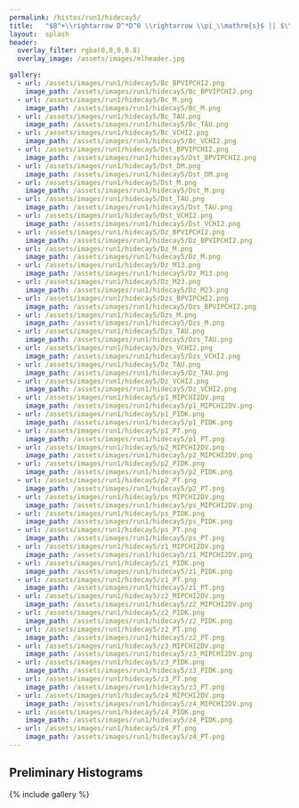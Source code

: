 ```yaml
---
permalink: /histos/run1/hidecay5/
title:   "$B^+\\rightarrow D^*D^0 \\rightarrow \\pi_\\mathrm{s}$ || $\\pi^+K^-$ || $K^+\\pi^-\\pi^+\\pi^-$"
layout:  splash
header:
  overlay_filter: rgba(0,0,0,0.8)
  overlay_image: /assets/images/mlheader.jpg

gallery:
  - url: /assets/images/run1/hidecay5/Bc_BPVIPCHI2.png
    image_path: /assets/images/run1/hidecay5/Bc_BPVIPCHI2.png
  - url: /assets/images/run1/hidecay5/Bc_M.png
    image_path: /assets/images/run1/hidecay5/Bc_M.png
  - url: /assets/images/run1/hidecay5/Bc_TAU.png
    image_path: /assets/images/run1/hidecay5/Bc_TAU.png
  - url: /assets/images/run1/hidecay5/Bc_VCHI2.png
    image_path: /assets/images/run1/hidecay5/Bc_VCHI2.png
  - url: /assets/images/run1/hidecay5/Dst_BPVIPCHI2.png
    image_path: /assets/images/run1/hidecay5/Dst_BPVIPCHI2.png
  - url: /assets/images/run1/hidecay5/Dst_DM.png
    image_path: /assets/images/run1/hidecay5/Dst_DM.png
  - url: /assets/images/run1/hidecay5/Dst_M.png
    image_path: /assets/images/run1/hidecay5/Dst_M.png
  - url: /assets/images/run1/hidecay5/Dst_TAU.png
    image_path: /assets/images/run1/hidecay5/Dst_TAU.png
  - url: /assets/images/run1/hidecay5/Dst_VCHI2.png
    image_path: /assets/images/run1/hidecay5/Dst_VCHI2.png
  - url: /assets/images/run1/hidecay5/Dz_BPVIPCHI2.png
    image_path: /assets/images/run1/hidecay5/Dz_BPVIPCHI2.png
  - url: /assets/images/run1/hidecay5/Dz_M.png
    image_path: /assets/images/run1/hidecay5/Dz_M.png
  - url: /assets/images/run1/hidecay5/Dz_M13.png
    image_path: /assets/images/run1/hidecay5/Dz_M13.png
  - url: /assets/images/run1/hidecay5/Dz_M23.png
    image_path: /assets/images/run1/hidecay5/Dz_M23.png
  - url: /assets/images/run1/hidecay5/Dzs_BPVIPCHI2.png
    image_path: /assets/images/run1/hidecay5/Dzs_BPVIPCHI2.png
  - url: /assets/images/run1/hidecay5/Dzs_M.png
    image_path: /assets/images/run1/hidecay5/Dzs_M.png
  - url: /assets/images/run1/hidecay5/Dzs_TAU.png
    image_path: /assets/images/run1/hidecay5/Dzs_TAU.png
  - url: /assets/images/run1/hidecay5/Dzs_VCHI2.png
    image_path: /assets/images/run1/hidecay5/Dzs_VCHI2.png
  - url: /assets/images/run1/hidecay5/Dz_TAU.png
    image_path: /assets/images/run1/hidecay5/Dz_TAU.png
  - url: /assets/images/run1/hidecay5/Dz_VCHI2.png
    image_path: /assets/images/run1/hidecay5/Dz_VCHI2.png
  - url: /assets/images/run1/hidecay5/p1_MIPCHI2DV.png
    image_path: /assets/images/run1/hidecay5/p1_MIPCHI2DV.png
  - url: /assets/images/run1/hidecay5/p1_PIDK.png
    image_path: /assets/images/run1/hidecay5/p1_PIDK.png
  - url: /assets/images/run1/hidecay5/p1_PT.png
    image_path: /assets/images/run1/hidecay5/p1_PT.png
  - url: /assets/images/run1/hidecay5/p2_MIPCHI2DV.png
    image_path: /assets/images/run1/hidecay5/p2_MIPCHI2DV.png
  - url: /assets/images/run1/hidecay5/p2_PIDK.png
    image_path: /assets/images/run1/hidecay5/p2_PIDK.png
  - url: /assets/images/run1/hidecay5/p2_PT.png
    image_path: /assets/images/run1/hidecay5/p2_PT.png
  - url: /assets/images/run1/hidecay5/ps_MIPCHI2DV.png
    image_path: /assets/images/run1/hidecay5/ps_MIPCHI2DV.png
  - url: /assets/images/run1/hidecay5/ps_PIDK.png
    image_path: /assets/images/run1/hidecay5/ps_PIDK.png
  - url: /assets/images/run1/hidecay5/ps_PT.png
    image_path: /assets/images/run1/hidecay5/ps_PT.png
  - url: /assets/images/run1/hidecay5/z1_MIPCHI2DV.png
    image_path: /assets/images/run1/hidecay5/z1_MIPCHI2DV.png
  - url: /assets/images/run1/hidecay5/z1_PIDK.png
    image_path: /assets/images/run1/hidecay5/z1_PIDK.png
  - url: /assets/images/run1/hidecay5/z1_PT.png
    image_path: /assets/images/run1/hidecay5/z1_PT.png
  - url: /assets/images/run1/hidecay5/z2_MIPCHI2DV.png
    image_path: /assets/images/run1/hidecay5/z2_MIPCHI2DV.png
  - url: /assets/images/run1/hidecay5/z2_PIDK.png
    image_path: /assets/images/run1/hidecay5/z2_PIDK.png
  - url: /assets/images/run1/hidecay5/z2_PT.png
    image_path: /assets/images/run1/hidecay5/z2_PT.png
  - url: /assets/images/run1/hidecay5/z3_MIPCHI2DV.png
    image_path: /assets/images/run1/hidecay5/z3_MIPCHI2DV.png
  - url: /assets/images/run1/hidecay5/z3_PIDK.png
    image_path: /assets/images/run1/hidecay5/z3_PIDK.png
  - url: /assets/images/run1/hidecay5/z3_PT.png
    image_path: /assets/images/run1/hidecay5/z3_PT.png
  - url: /assets/images/run1/hidecay5/z4_MIPCHI2DV.png
    image_path: /assets/images/run1/hidecay5/z4_MIPCHI2DV.png
  - url: /assets/images/run1/hidecay5/z4_PIDK.png
    image_path: /assets/images/run1/hidecay5/z4_PIDK.png
  - url: /assets/images/run1/hidecay5/z4_PT.png
    image_path: /assets/images/run1/hidecay5/z4_PT.png
---
```


## Preliminary Histograms
{% include gallery %}

